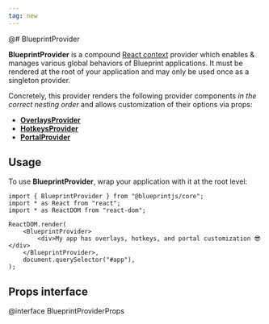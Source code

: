 ```yaml
---
tag: new
---
```


@# BlueprintProvider

**BlueprintProvider** is a compound [React context](https://react.dev/learn/passing-data-deeply-with-context)
provider which enables & manages various global behaviors of Blueprint applications. It must be rendered
at the root of your application and may only be used once as a singleton provider.

Concretely, this provider renders the following provider components _in the correct nesting order_
and allows customization of their options via props:

-   [**OverlaysProvider**](#core/context/overlays-provider)
-   [**HotkeysProvider**](#core/context/hotkeys-provider)
-   [**PortalProvider**](#core/context/portal-provider)

## Usage

To use **BlueprintProvider**, wrap your application with it at the root level:

```tsx
import { BlueprintProvider } from "@blueprintjs/core";
import * as React from "react";
import * as ReactDOM from "react-dom";

ReactDOM.render(
    <BlueprintProvider>
        <div>My app has overlays, hotkeys, and portal customization 😎</div>
    </BlueprintProvider>,
    document.querySelector("#app"),
);
```

## Props interface

@interface BlueprintProviderProps
